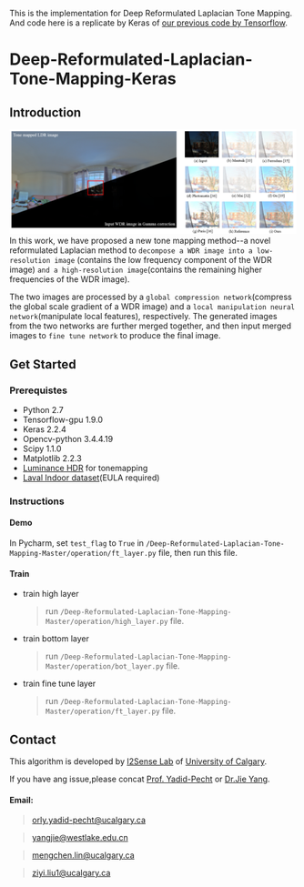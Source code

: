 This is the implementation for Deep Reformulated Laplacian Tone Mapping. And code here is a replicate by Keras of [our previous code by Tensorflow](https://github.com/linmc86/Deep-Reformulated-Laplacian-Tone-Mapping).

# Deep-Reformulated-Laplacian-Tone-Mapping-Keras


## Introduction
![pink](https://raw.githubusercontent.com/PinkLoveyi/Deep-Reformulated-Laplacian-Tone-Mapping-Keras/master/image/hdr_show.png)
In this work, we have proposed a new tone mapping method--a novel reformulated Laplacian method to 
```decompose a WDR image into a low-resolution image``` (contains the low frequency component of the WDR image) ```and a high-resolution image```(contains the remaining higher frequencies of the WDR image).


The two images are processed by a ```global compression network```(compress the global scale gradient of a WDR image) and a ```local manipulation neural network```(manipulate local features), respectively. The generated images from the two networks are further merged together, and then input merged images to ```fine tune network``` to produce the final image.

## Get Started

### Prerequistes
* Python 2.7
* Tensorflow-gpu 1.9.0
* Keras 2.2.4
* Opencv-python 3.4.4.19
* Scipy 1.1.0
* Matplotlib 2.2.3
* [Luminance HDR](https://github.com/luminancehdr/luminancehdr) for tonemapping
* [Laval Indoor dataset](http://indoor.hdrdb.com/)(EULA required)

### Instructions
#### Demo
In Pycharm, set `test_flag` to `True` in `/Deep-Reformulated-Laplacian-Tone-Mapping-Master/operation/ft_layer.py` file, then run this file.
#### Train
* train high layer

  >run `/Deep-Reformulated-Laplacian-Tone-Mapping-Master/operation/high_layer.py` file.
* train bottom layer

  >run `/Deep-Reformulated-Laplacian-Tone-Mapping-Master/operation/bot_layer.py` file.
* train fine tune layer


  >run `/Deep-Reformulated-Laplacian-Tone-Mapping-Master/operation/ft_layer.py` file.


## Contact
This algorithm is developed by [I2Sense Lab](https://www.ucalgary.ca/i2sense/) of [University of Calgary](https://www.ucalgary.ca/).

If you have ang issue,please concat [Prof. Yadid-Pecht](https://www.ucalgary.ca/i2sense/yadid_pecht_biography) or [Dr.Jie Yang](https://jieyang1987.github.io/).

#### Email:
 >orly.yadid-pecht@ucalgary.ca
 
 >yangjie@westlake.edu.cn
 
 >mengchen.lin@ucalgary.ca
 
 >ziyi.liu1@ucalgary.ca

